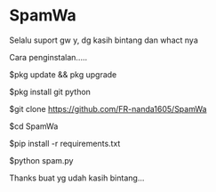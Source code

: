 # SpamWa

Selalu suport gw y, dg kasih bintang dan whact nya

Cara penginstalan..... 

$pkg update && pkg upgrade

$pkg install git python

$git clone https://github.com/FR-nanda1605/SpamWa

$cd SpamWa

$pip install -r requirements.txt

$python spam.py

Thanks buat yg udah kasih bintang... 
